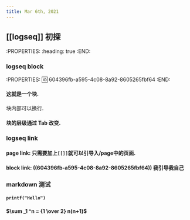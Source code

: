 ```yaml
---
title: Mar 6th, 2021
---
```


## [[logseq]] 初探
:PROPERTIES:
:heading: true
:END:
### logseq block
:PROPERTIES:
:id: 604396fb-a595-4c08-8a92-8605265fbf64
:END:
#### 这就是一个块.
块内部可以换行.
#### 块的层级通过 Tab 改变.
### logseq link
#### page link: 只需要加上`[[]]`就可以引导入/page中的页面.
#### block link: ((604396fb-a595-4c08-8a92-8605265fbf64)) 我引导我自己
### markdown 测试
#### `printf("Hello")`
#### $\sum _1 ^n = {1 \over 2} n(n+1)$
